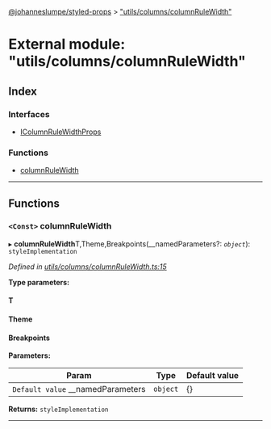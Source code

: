 [@johanneslumpe/styled-props](../README.md) > ["utils/columns/columnRuleWidth"](../modules/_utils_columns_columnrulewidth_.md)

# External module: "utils/columns/columnRuleWidth"

## Index

### Interfaces

* [IColumnRuleWidthProps](../interfaces/_utils_columns_columnrulewidth_.icolumnrulewidthprops.md)

### Functions

* [columnRuleWidth](_utils_columns_columnrulewidth_.md#columnrulewidth)

---

## Functions

<a id="columnrulewidth"></a>

### `<Const>` columnRuleWidth

▸ **columnRuleWidth**T,Theme,Breakpoints(__namedParameters?: *`object`*): `styleImplementation`

*Defined in [utils/columns/columnRuleWidth.ts:15](https://github.com/johanneslumpe/styled-props/blob/3abf398/src/utils/columns/columnRuleWidth.ts#L15)*

**Type parameters:**

#### T 
#### Theme 
#### Breakpoints 
**Parameters:**

| Param | Type | Default value |
| ------ | ------ | ------ |
| `Default value` __namedParameters | `object` |  {} |

**Returns:** `styleImplementation`

___


